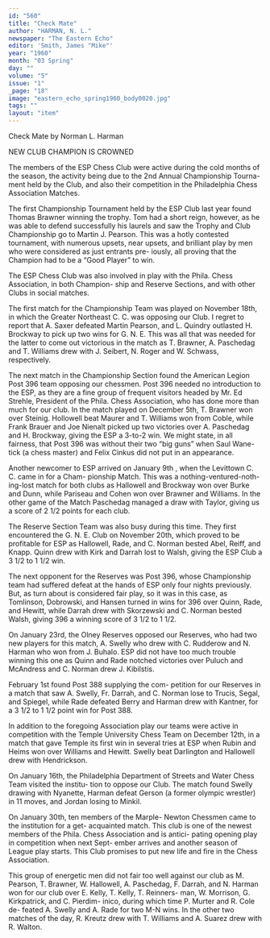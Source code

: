 ```yaml
---
id: "560"
title: "Check Mate"
author: "HARMAN, N. L."
newspaper: "The Eastern Echo"
editor: 'Smith, James "Mike"'
year: "1960"
month: "03 Spring"
day: ""
volume: "5"
issue: "1"
_page: "18"
image: "eastern_echo_spring1960_body0020.jpg"
tags: ""
layout: "item"
---
```

Check Mate
by Norman L. Harman

NEW CLUB CHAMPION IS CROWNED

The members of the ESP Chess Club were active
during the cold months of the season, the activity
being due to the 2nd Annual Championship Tourna-
ment held by the Club, and also their competition in
the Philadelphia Chess Association Matches.

The first Championship Tournament held by the
ESP Club last year found Thomas Brawner winning
the trophy. Tom had a short reign, however, as he
was able to defend successfully his laurels and saw
the Trophy and Club Championship go to Martin J.
Pearson. This was a hotly contested tournament,
with numerous upsets, near upsets, and brilliant play
by men who were considered as just entrants pre-
iously, all proving that the Champion had to be a
“Good Player” to win.

The ESP Chess Club was also involved in play
with the Phila. Chess Association, in both Champion-
ship and Reserve Sections, and with other Clubs in
social matches.

The first match for the Championship Team was
played on November 18th, in which the Greater
Northeast C. C. was opposing our Club. I regret to
report that A. Saxer defeated Martin Pearson, and
L. Quindry outlasted H. Brockway to pick up two
wins for G. N. E. This was all that was needed for the
latter to come out victorious in the match as T.
Brawner, A. Paschedag and T. Williams drew with
J. Seibert, N. Roger and W. Schwass, respectively.

The next match in the Championship Section
found the American Legion Post 396 team opposing
our chessmen. Post 396 needed no introduction to the
ESP, as they are a fine group of frequent visitors
headed by Mr. Ed Strehle, President of the Phila.
Chess Association, who has done more than much for
our club. In the match played on December 5th, T.
Brawner won over Steinig. Hollowell beat Maurer
and T. Williams won from Coble, while Frank Brauer
and Joe Nienalt picked up two victories over A.
Paschedag and H. Brockway, giving the ESP a 3-to-2
win. We might state, in all fairness, that Post 396
was without their two “big guns” when Saul Wane-
tick (a chess master) and Felix Cinkus did not put
in an appearance.

Another newcomer to ESP arrived on January
9th , when the Levittown C. C. came in for a Cham-
pionship Match. This was a nothing-ventured-noth-
ing-lost match for both clubs as Hallowell and
Brockway won over Burke and Dunn, while Pariseau
and Cohen won over Brawner and Williams. In the
other game of the Match Paschedag managed a draw
with Taylor, giving us a score of 2 1/2 points for each
club.

The Reserve Section Team was also busy during
this time. They first encountered the G. N. E. Club
on November 20th, which proved to be profitable for
ESP as Hallowell, Rade, and C. Norman bested Abel,
Reiff, and Knapp. Quinn drew with Kirk and Darrah
lost to Walsh, giving the ESP Club a 3 1/2 to 1 1/2 win.

The next opponent for the Reserves was Post
396, whose Championship team had suffered defeat
at the hands of ESP only four nights previously. But,
as turn about is considered fair play, so it was in this
case, as Tomlinson, Dobrowski, and Hansen turned
in wins for 396 over Quinn, Rade, and Hewitt, while
Darrah drew with Skorzewski and C. Norman bested
Walsh, giving 396 a winning score of 3 1/2 to 1 1/2.

On January 23rd, the Olney Reserves opposed
our Reserves, who had two new players for this
match, A. Swelly who drew with C. Rudderow and
N. Harman who won from J. Buhalo. ESP did not
have too much trouble winning this one as Quinn and
Rade notched victories over Puluch and McAndress
and C. Norman drew J. Kibilstis.

February 1st found Post 388 supplying the com-
petition for our Reserves in a match that saw A.
Swelly, Fr. Darrah, and C. Norman lose to Trucis,
Segal, and Spiegel, while Rade defeated Berry and
Harman drew with Kantner, for a 3 1/2 to 1 1/2 point win
for Post 388.

In addition to the foregoing Association play our
teams were active in competition with the Temple
University Chess Team on December 12th, in a match
that gave Temple its first win in several tries at ESP
when Rubin and Heims won over Williams and
Hewitt. Swelly beat Darlington and Hallowell drew
with Hendrickson.

On January 16th, the Philadelphia Department
of Streets and Water Chess Team visited the institu-
tion to oppose our Club. The match found Swelly
drawing with Nyanette, Harman defeat Gerson (a
former olympic wrestler) in 11 moves, and Jordan
losing to Minkil.

On January 30th, ten members of the Marple-
Newton Chessmen came to the institution for a get-
acquainted match. This club is one of the newest
members of the Phila. Chess Association and is antici-
pating opening play in competition when next Sept-
ember arrives and another season of League play
starts. This Club promises to put new life and fire in
the Chess Association.

This group of energetic men did not fair too well
against our club as M. Pearson, T. Brawner, W.
Hallowell, A. Paschedag, F. Darrah, and N. Harman
won for our club over E. Kelly, T. Kelly, T. Reinners-
man, W. Morrison, G. Kirkpatrick, and C. Pierdim-
inico, during which time P. Murter and R. Cole de-
feated A. Swelly and A. Rade for two M-N wins. In
the other two matches of the day, R. Kreutz drew
with T. Williams and A. Suarez drew with R. Walton.
